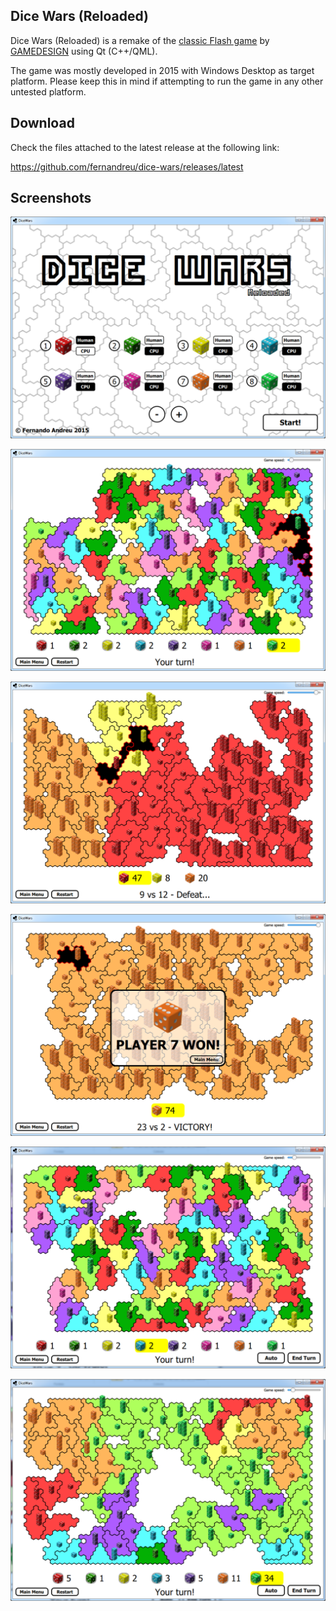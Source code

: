 Dice Wars (Reloaded)
--------------------

Dice Wars (Reloaded) is a remake of the [classic Flash game](https://www.gamedesign.jp/flash/dice/dice.html) by [GAMEDESIGN](https://www.gamedesign.jp/) using Qt (C++/QML).

The game was mostly developed in 2015 with Windows Desktop as target platform. Please keep this in mind if attempting to run the game in any other untested platform.


Download
--------

Check the files attached to the latest release at the following link:

https://github.com/fernandreu/dice-wars/releases/latest


Screenshots
-----------

![Screenshot1](screenshots/Screenshot1.png)

![Screenshot2](screenshots/Screenshot2.png)

![Screenshot3](screenshots/Screenshot3.png)

![Screenshot4](screenshots/Screenshot4.png)

![Screenshot5](screenshots/Screenshot5.png)

![Screenshot6](screenshots/Screenshot6.png)

